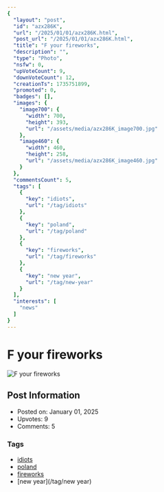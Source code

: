 ```yaml
---
{
  "layout": "post",
  "id": "azx286K",
  "url": "/2025/01/01/azx286K.html",
  "post_url": "/2025/01/01/azx286K.html",
  "title": "F your fireworks",
  "description": "",
  "type": "Photo",
  "nsfw": 0,
  "upVoteCount": 9,
  "downVoteCount": 12,
  "creationTs": 1735751899,
  "promoted": 0,
  "badges": [],
  "images": {
    "image700": {
      "width": 700,
      "height": 393,
      "url": "/assets/media/azx286K_image700.jpg"
    },
    "image460": {
      "width": 460,
      "height": 258,
      "url": "/assets/media/azx286K_image460.jpg"
    }
  },
  "commentsCount": 5,
  "tags": [
    {
      "key": "idiots",
      "url": "/tag/idiots"
    },
    {
      "key": "poland",
      "url": "/tag/poland"
    },
    {
      "key": "fireworks",
      "url": "/tag/fireworks"
    },
    {
      "key": "new year",
      "url": "/tag/new-year"
    }
  ],
  "interests": [
    "news"
  ]
}
---
```


# F your fireworks

![F your fireworks](/assets/media/azx286K_image700.jpg)

## Post Information

- Posted on: January 01, 2025
- Upvotes: 9
- Comments: 5

### Tags

- [idiots](/tag/idiots)
- [poland](/tag/poland)
- [fireworks](/tag/fireworks)
- [new year](/tag/new year)
